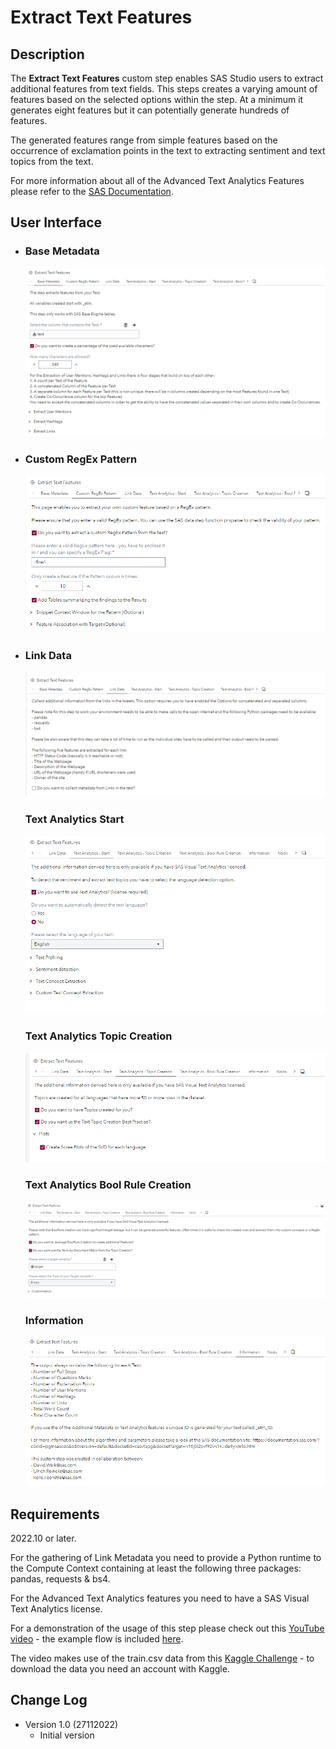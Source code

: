 # Extract Text Features

## Description

The **Extract Text Features** custom step enables SAS Studio users to extract additional features from text fields. This steps creates a varying amount of features based on the selected options within the step. At a minimum it generates eight features but it can potentially generate hundreds of features.

The generated features range from simple features based on the occurrence of exclamation points in the text to extracting sentiment and text topics from the text.

For more information about all of the Advanced Text Analytics Features please refer to the [SAS Documentation](https://documentation.sas.com/?cdcId=pgmsascdc&cdcVersion=default&docsetId=casvtapg&docsetTarget=n1tlj0l2pvf92vn1ruide9yikmlo.htm).

## User Interface

* ### Base Metadata ###

   ![Base Metadata](img/Extract-Text-Features-Base-Metadata.png)
   
* ### Custom RegEx Pattern ###

   ![Custom RegEx Pattern](img/Extract-Text-Features-Custom-RegEx-Pattern.png)

* ### Link Data ###

   ![Link Data](img/Extract-Text-Features-Link-Data.png)
   
   ### Text Analytics Start ###
   
   ![Text Analytics Start](img/Extract-Text-Features-Text-Analytics-Start.png)
   
   ### Text Analytics Topic Creation ###
   
   ![Text Analytics Topic Creation](img/Extract-Text-Features-Text-Analytics-Topic-Creation.png)
   
   ### Text Analytics Bool Rule Creation ###
   
   ![Text Analytics Bool Rule Creation](img/Extract-Text-Features-Text-Analytics-Bool-Rule-Creation.png)
   
   ### Information ###
   
   ![Information](img/Extract-Text-Features-Information.png)

## Requirements

2022.10 or later.

For the gathering of Link Metadata you need to provide a Python runtime to the Compute Context containing at least the following three packages: pandas, requests & bs4.

For the Advanced Text Analytics features you need to have a SAS Visual Text Analytics license.

For a demonstration of the usage of this step please check out this [YouTube video](https://youtu.be/Dqk5bRhattk) - the example flow is included [here](extras/Extract-Text-Features-Example.flw).

The video makes use of the train.csv data from this [Kaggle Challenge](https://www.kaggle.com/competitions/nlp-getting-started/data?select=train.csv) - to download the data you need an account with Kaggle.

## Change Log

* Version 1.0 (27112022)
    * Initial version
